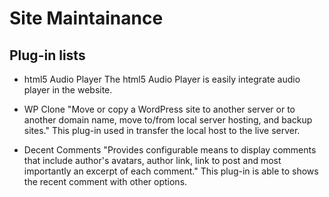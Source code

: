 # Site Maintainance

## Plug-in lists


- html5 Audio Player
The html5 Audio Player is easily integrate audio player in the website.

- WP Clone
"Move or copy a WordPress site to another server or to another domain name, move to/from local server hosting, and backup sites."
This plug-in used in transfer the local host to the live server.

- Decent Comments 
"Provides configurable means to display comments that include author's avatars, author link, link to post and most importantly an excerpt of each comment." This plug-in is able to shows the recent comment with other options.
